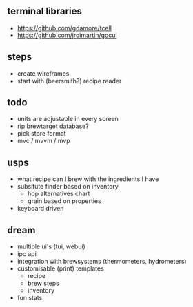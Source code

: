 ## terminal libraries

- https://github.com/gdamore/tcell
- https://github.com/jroimartin/gocui

## steps

- create wireframes
- start with (beersmith?) recipe reader

## todo

- units are adjustable in every screen
- rip brewtarget database?
- pick store format
- mvc / mvvm / mvp

## usps

- what recipe can I brew with the ingredients I have
- subsitute finder based on inventory
  - hop alternatives chart
  - grain based on properties
- keyboard driven

## dream

- multiple ui's (tui, webui)
- ipc api
- integration with brewsystems (thermometers, hydrometers)
- customisable (print) templates
  - recipe
  - brew steps
  - inventory
- fun stats
